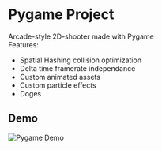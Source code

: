 # Pygame Project

Arcade-style 2D-shooter made with Pygame  
Features:

-   Spatial Hashing collision optimization
-   Delta time framerate independance
-   Custom animated assets
-   Custom particle effects
-   Doges

## Demo

![Pygame Demo](./public/demo.gif)
